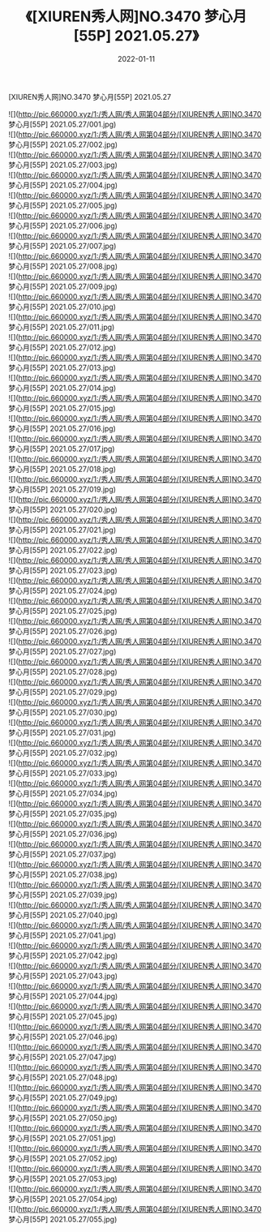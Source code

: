 ﻿---
layout: post
title:  《[XIUREN秀人网]NO.3470 梦心月[55P] 2021.05.27》
date:   2022-01-11
img: http://pic.660000.xyz/1:/秀人网/秀人网第04部分/[XIUREN秀人网]NO.3470 梦心月[55P] 2021.05.27/000.jpg
categories: [美女, 清纯, 唯美]
---

[XIUREN秀人网]NO.3470 梦心月[55P] 2021.05.27

 ![](http://pic.660000.xyz/1:/秀人网/秀人网第04部分/[XIUREN秀人网]NO.3470 梦心月[55P] 2021.05.27/001.jpg) <br>![](http://pic.660000.xyz/1:/秀人网/秀人网第04部分/[XIUREN秀人网]NO.3470 梦心月[55P] 2021.05.27/002.jpg) <br>![](http://pic.660000.xyz/1:/秀人网/秀人网第04部分/[XIUREN秀人网]NO.3470 梦心月[55P] 2021.05.27/003.jpg) <br>![](http://pic.660000.xyz/1:/秀人网/秀人网第04部分/[XIUREN秀人网]NO.3470 梦心月[55P] 2021.05.27/004.jpg) <br>![](http://pic.660000.xyz/1:/秀人网/秀人网第04部分/[XIUREN秀人网]NO.3470 梦心月[55P] 2021.05.27/005.jpg) <br>![](http://pic.660000.xyz/1:/秀人网/秀人网第04部分/[XIUREN秀人网]NO.3470 梦心月[55P] 2021.05.27/006.jpg) <br>![](http://pic.660000.xyz/1:/秀人网/秀人网第04部分/[XIUREN秀人网]NO.3470 梦心月[55P] 2021.05.27/007.jpg) <br>![](http://pic.660000.xyz/1:/秀人网/秀人网第04部分/[XIUREN秀人网]NO.3470 梦心月[55P] 2021.05.27/008.jpg) <br>![](http://pic.660000.xyz/1:/秀人网/秀人网第04部分/[XIUREN秀人网]NO.3470 梦心月[55P] 2021.05.27/009.jpg) <br>![](http://pic.660000.xyz/1:/秀人网/秀人网第04部分/[XIUREN秀人网]NO.3470 梦心月[55P] 2021.05.27/010.jpg) <br>![](http://pic.660000.xyz/1:/秀人网/秀人网第04部分/[XIUREN秀人网]NO.3470 梦心月[55P] 2021.05.27/011.jpg) <br>![](http://pic.660000.xyz/1:/秀人网/秀人网第04部分/[XIUREN秀人网]NO.3470 梦心月[55P] 2021.05.27/012.jpg) <br>![](http://pic.660000.xyz/1:/秀人网/秀人网第04部分/[XIUREN秀人网]NO.3470 梦心月[55P] 2021.05.27/013.jpg) <br>![](http://pic.660000.xyz/1:/秀人网/秀人网第04部分/[XIUREN秀人网]NO.3470 梦心月[55P] 2021.05.27/014.jpg) <br>![](http://pic.660000.xyz/1:/秀人网/秀人网第04部分/[XIUREN秀人网]NO.3470 梦心月[55P] 2021.05.27/015.jpg) <br>![](http://pic.660000.xyz/1:/秀人网/秀人网第04部分/[XIUREN秀人网]NO.3470 梦心月[55P] 2021.05.27/016.jpg) <br>![](http://pic.660000.xyz/1:/秀人网/秀人网第04部分/[XIUREN秀人网]NO.3470 梦心月[55P] 2021.05.27/017.jpg) <br>![](http://pic.660000.xyz/1:/秀人网/秀人网第04部分/[XIUREN秀人网]NO.3470 梦心月[55P] 2021.05.27/018.jpg) <br>![](http://pic.660000.xyz/1:/秀人网/秀人网第04部分/[XIUREN秀人网]NO.3470 梦心月[55P] 2021.05.27/019.jpg) <br>![](http://pic.660000.xyz/1:/秀人网/秀人网第04部分/[XIUREN秀人网]NO.3470 梦心月[55P] 2021.05.27/020.jpg) <br>![](http://pic.660000.xyz/1:/秀人网/秀人网第04部分/[XIUREN秀人网]NO.3470 梦心月[55P] 2021.05.27/021.jpg) <br>![](http://pic.660000.xyz/1:/秀人网/秀人网第04部分/[XIUREN秀人网]NO.3470 梦心月[55P] 2021.05.27/022.jpg) <br>![](http://pic.660000.xyz/1:/秀人网/秀人网第04部分/[XIUREN秀人网]NO.3470 梦心月[55P] 2021.05.27/023.jpg) <br>![](http://pic.660000.xyz/1:/秀人网/秀人网第04部分/[XIUREN秀人网]NO.3470 梦心月[55P] 2021.05.27/024.jpg) <br>![](http://pic.660000.xyz/1:/秀人网/秀人网第04部分/[XIUREN秀人网]NO.3470 梦心月[55P] 2021.05.27/025.jpg) <br>![](http://pic.660000.xyz/1:/秀人网/秀人网第04部分/[XIUREN秀人网]NO.3470 梦心月[55P] 2021.05.27/026.jpg) <br>![](http://pic.660000.xyz/1:/秀人网/秀人网第04部分/[XIUREN秀人网]NO.3470 梦心月[55P] 2021.05.27/027.jpg) <br>![](http://pic.660000.xyz/1:/秀人网/秀人网第04部分/[XIUREN秀人网]NO.3470 梦心月[55P] 2021.05.27/028.jpg) <br>![](http://pic.660000.xyz/1:/秀人网/秀人网第04部分/[XIUREN秀人网]NO.3470 梦心月[55P] 2021.05.27/029.jpg) <br>![](http://pic.660000.xyz/1:/秀人网/秀人网第04部分/[XIUREN秀人网]NO.3470 梦心月[55P] 2021.05.27/030.jpg) <br>![](http://pic.660000.xyz/1:/秀人网/秀人网第04部分/[XIUREN秀人网]NO.3470 梦心月[55P] 2021.05.27/031.jpg) <br>![](http://pic.660000.xyz/1:/秀人网/秀人网第04部分/[XIUREN秀人网]NO.3470 梦心月[55P] 2021.05.27/032.jpg) <br>![](http://pic.660000.xyz/1:/秀人网/秀人网第04部分/[XIUREN秀人网]NO.3470 梦心月[55P] 2021.05.27/033.jpg) <br>![](http://pic.660000.xyz/1:/秀人网/秀人网第04部分/[XIUREN秀人网]NO.3470 梦心月[55P] 2021.05.27/034.jpg) <br>![](http://pic.660000.xyz/1:/秀人网/秀人网第04部分/[XIUREN秀人网]NO.3470 梦心月[55P] 2021.05.27/035.jpg) <br>![](http://pic.660000.xyz/1:/秀人网/秀人网第04部分/[XIUREN秀人网]NO.3470 梦心月[55P] 2021.05.27/036.jpg) <br>![](http://pic.660000.xyz/1:/秀人网/秀人网第04部分/[XIUREN秀人网]NO.3470 梦心月[55P] 2021.05.27/037.jpg) <br>![](http://pic.660000.xyz/1:/秀人网/秀人网第04部分/[XIUREN秀人网]NO.3470 梦心月[55P] 2021.05.27/038.jpg) <br>![](http://pic.660000.xyz/1:/秀人网/秀人网第04部分/[XIUREN秀人网]NO.3470 梦心月[55P] 2021.05.27/039.jpg) <br>![](http://pic.660000.xyz/1:/秀人网/秀人网第04部分/[XIUREN秀人网]NO.3470 梦心月[55P] 2021.05.27/040.jpg) <br>![](http://pic.660000.xyz/1:/秀人网/秀人网第04部分/[XIUREN秀人网]NO.3470 梦心月[55P] 2021.05.27/041.jpg) <br>![](http://pic.660000.xyz/1:/秀人网/秀人网第04部分/[XIUREN秀人网]NO.3470 梦心月[55P] 2021.05.27/042.jpg) <br>![](http://pic.660000.xyz/1:/秀人网/秀人网第04部分/[XIUREN秀人网]NO.3470 梦心月[55P] 2021.05.27/043.jpg) <br>![](http://pic.660000.xyz/1:/秀人网/秀人网第04部分/[XIUREN秀人网]NO.3470 梦心月[55P] 2021.05.27/044.jpg) <br>![](http://pic.660000.xyz/1:/秀人网/秀人网第04部分/[XIUREN秀人网]NO.3470 梦心月[55P] 2021.05.27/045.jpg) <br>![](http://pic.660000.xyz/1:/秀人网/秀人网第04部分/[XIUREN秀人网]NO.3470 梦心月[55P] 2021.05.27/046.jpg) <br>![](http://pic.660000.xyz/1:/秀人网/秀人网第04部分/[XIUREN秀人网]NO.3470 梦心月[55P] 2021.05.27/047.jpg) <br>![](http://pic.660000.xyz/1:/秀人网/秀人网第04部分/[XIUREN秀人网]NO.3470 梦心月[55P] 2021.05.27/048.jpg) <br>![](http://pic.660000.xyz/1:/秀人网/秀人网第04部分/[XIUREN秀人网]NO.3470 梦心月[55P] 2021.05.27/049.jpg) <br>![](http://pic.660000.xyz/1:/秀人网/秀人网第04部分/[XIUREN秀人网]NO.3470 梦心月[55P] 2021.05.27/050.jpg) <br>![](http://pic.660000.xyz/1:/秀人网/秀人网第04部分/[XIUREN秀人网]NO.3470 梦心月[55P] 2021.05.27/051.jpg) <br>![](http://pic.660000.xyz/1:/秀人网/秀人网第04部分/[XIUREN秀人网]NO.3470 梦心月[55P] 2021.05.27/052.jpg) <br>![](http://pic.660000.xyz/1:/秀人网/秀人网第04部分/[XIUREN秀人网]NO.3470 梦心月[55P] 2021.05.27/053.jpg) <br>![](http://pic.660000.xyz/1:/秀人网/秀人网第04部分/[XIUREN秀人网]NO.3470 梦心月[55P] 2021.05.27/054.jpg) <br>![](http://pic.660000.xyz/1:/秀人网/秀人网第04部分/[XIUREN秀人网]NO.3470 梦心月[55P] 2021.05.27/055.jpg) <br>